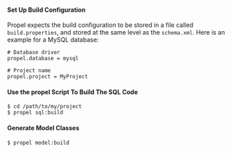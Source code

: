 #### Set Up Build Configuration

Propel expects the build configuration to be stored in a file called `build.properties`, and stored at the same level as the `schema.xml`. Here is an example for a MySQL database:

~~~
# Database driver
propel.database = mysql

# Project name
propel.project = MyProject
~~~

#### Use the propel Script To Build The SQL Code

~~~
$ cd /path/to/my/project
$ propel sql:build
~~~

#### Generate Model Classes

~~~
$ propel model:build
~~~